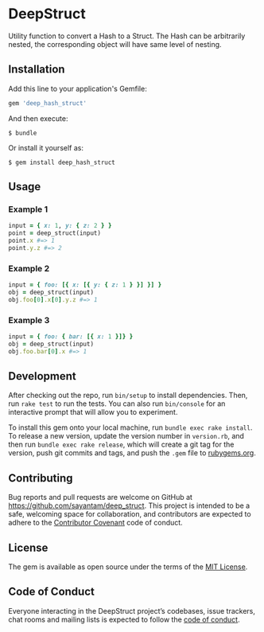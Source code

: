 # DeepStruct

Utility function to convert a Hash to a Struct. The Hash can be arbitrarily nested, the corresponding
object will have same level of nesting.

## Installation

Add this line to your application's Gemfile:

```ruby
gem 'deep_hash_struct'
```

And then execute:

    $ bundle

Or install it yourself as:

    $ gem install deep_hash_struct

## Usage

### Example 1
```ruby
input = { x: 1, y: { z: 2 } }
point = deep_struct(input)
point.x #=> 1
point.y.z #=> 2
```

### Example 2
```ruby
input = { foo: [{ x: [{ y: { z: 1 } }] }] }
obj = deep_struct(input)
obj.foo[0].x[0].y.z #=> 1
```

### Example 3
```ruby
input = { foo: { bar: [{ x: 1 }]} }
obj = deep_struct(input)
obj.foo.bar[0].x #=> 1
```

## Development

After checking out the repo, run `bin/setup` to install dependencies. Then, run `rake test` to run the tests. You can also run `bin/console` for an interactive prompt that will allow you to experiment.

To install this gem onto your local machine, run `bundle exec rake install`. To release a new version, update the version number in `version.rb`, and then run `bundle exec rake release`, which will create a git tag for the version, push git commits and tags, and push the `.gem` file to [rubygems.org](https://rubygems.org).

## Contributing

Bug reports and pull requests are welcome on GitHub at https://github.com/sayantam/deep_struct. This project is intended to be a safe, welcoming space for collaboration, and contributors are expected to adhere to the [Contributor Covenant](http://contributor-covenant.org) code of conduct.

## License

The gem is available as open source under the terms of the [MIT License](https://opensource.org/licenses/MIT).

## Code of Conduct

Everyone interacting in the DeepStruct project’s codebases, issue trackers, chat rooms and mailing lists is expected to follow the [code of conduct](https://github.com/sayantam/deep_struct/blob/master/CODE_OF_CONDUCT.md).
